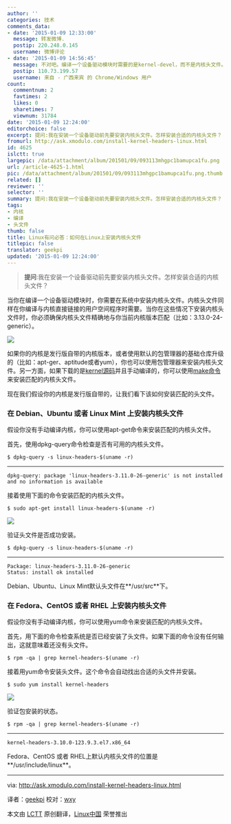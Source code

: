 ```yaml
---
author: ''
categories: 技术
comments_data:
- date: '2015-01-09 12:33:00'
  message: 转发微博.
  postip: 220.248.0.145
  username: 微博评论
- date: '2015-01-09 14:56:45'
  message: 不对吧。编译一个设备驱动模块时需要的是kernel-devel，而不是内核头文件。
  postip: 110.73.199.57
  username: 来自 - 广西来宾 的 Chrome/Windows 用户
count:
  commentnum: 2
  favtimes: 2
  likes: 0
  sharetimes: 7
  viewnum: 31784
date: '2015-01-09 12:24:00'
editorchoice: false
excerpt: 提问:我在安装一个设备驱动前先要安装内核头文件。怎样安装合适的内核头文件？  当你在编译一个设备驱动模块时，你需要在系统中安装内核头文件。内核头文件同样在你编译与内核直接链接的用户空间程序时需要。当你在这些情况下安装内核头文件时，你必须确保内核头文件精确地与你当前内核版本匹配（比如：3.13.0-24-generic）。  如果你的内核是发行版自带的内核版本，或者使用默认的包管理器的基础仓库升级的（比如：apt-ger、aptitude或者yum），你也可以使用包管理器来安装内核头文件。另一方面，如果下载的是kernel源码并且手动编译的，
fromurl: http://ask.xmodulo.com/install-kernel-headers-linux.html
id: 4625
islctt: true
largepic: /data/attachment/album/201501/09/093113mhgpc1bamupca1fu.png
url: /article-4625-1.html
pic: /data/attachment/album/201501/09/093113mhgpc1bamupca1fu.png.thumb.jpg
related: []
reviewer: ''
selector: ''
summary: 提问:我在安装一个设备驱动前先要安装内核头文件。怎样安装合适的内核头文件？  当你在编译一个设备驱动模块时，你需要在系统中安装内核头文件。内核头文件同样在你编译与内核直接链接的用户空间程序时需要。当你在这些情况下安装内核头文件时，你必须确保内核头文件精确地与你当前内核版本匹配（比如：3.13.0-24-generic）。  如果你的内核是发行版自带的内核版本，或者使用默认的包管理器的基础仓库升级的（比如：apt-ger、aptitude或者yum），你也可以使用包管理器来安装内核头文件。另一方面，如果下载的是kernel源码并且手动编译的，
tags:
- 内核
- 编译
- 头文件
thumb: false
title: Linux有问必答：如何在Linux上安装内核头文件
titlepic: false
translator: geekpi
updated: '2015-01-09 12:24:00'
---
```



> 
> **提问**:我在安装一个设备驱动前先要安装内核头文件。怎样安装合适的内核头文件？
> 
> 
> 


当你在编译一个设备驱动模块时，你需要在系统中安装内核头文件。内核头文件同样在你编译与内核直接链接的用户空间程序时需要。当你在这些情况下安装内核头文件时，你必须确保内核头文件精确地与你当前内核版本匹配（比如：3.13.0-24-generic）。


![](/data/attachment/album/201501/09/093113mhgpc1bamupca1fu.png)


如果你的内核是发行版自带的内核版本，或者使用默认的包管理器的基础仓库升级的（比如：apt-ger、aptitude或者yum），你也可以使用包管理器来安装内核头文件。另一方面，如果下载的是[kernel源码](https://www.kernel.org/pub/linux/kernel/)并且手动编译的，你可以使用[make命令](https://www.kernel.org/doc/Documentation/kbuild/headers_install.txt)来安装匹配的内核头文件。


现在我们假设你的内核是发行版自带的，让我们看下该如何安装匹配的头文件。


### 在 Debian、Ubuntu 或者 Linux Mint 上安装内核头文件


假设你没有手动编译内核，你可以使用apt-get命令来安装匹配的内核头文件。


首先，使用dpkg-query命令检查是否有可用的内核头文件。



```
$ dpkg-query -s linux-headers-$(uname -r) 

```



---



```
dpkg-query: package 'linux-headers-3.11.0-26-generic' is not installed and no information is available

```

接着使用下面的命令安装匹配的内核头文件。



```
$ sudo apt-get install linux-headers-$(uname -r) 

```

![](/data/attachment/album/201501/09/093116qsxxcg5ckwb2z4gb.jpg)


验证头文件是否成功安装。



```
$ dpkg-query -s linux-headers-$(uname -r) 

```



---



```
Package: linux-headers-3.11.0-26-generic
Status: install ok installed

```

Debian、Ubuntu、Linux Mint默认头文件在**/usr/src**下。


### 在 Fedora、CentOS 或者 RHEL 上安装内核头文件


假设你没有手动编译内核，你可以使用yum命令来安装匹配的内核头文件。


首先，用下面的命令检查系统是否已经安装了头文件。如果下面的命令没有任何输出，这就意味着还没有头文件。



```
$ rpm -qa | grep kernel-headers-$(uname -r)

```

接着用yum命令安装头文件。这个命令会自动找出合适的头文件并安装。



```
$ sudo yum install kernel-headers 

```

![](/data/attachment/album/201501/09/093119yo04zai0wa45544a.jpg)


验证包安装的状态。



```
$ rpm -qa | grep kernel-headers-$(uname -r) 

```



---



```
kernel-headers-3.10.0-123.9.3.el7.x86_64

```

Fedora、CentOS 或者 RHEL上默认内核头文件的位置是**/usr/include/linux**。




---


via: <http://ask.xmodulo.com/install-kernel-headers-linux.html>


译者：[geekpi](https://github.com/geekpi) 校对：[wxy](https://github.com/wxy)


本文由 [LCTT](https://github.com/LCTT/TranslateProject) 原创翻译，[Linux中国](http://linux.cn/) 荣誉推出
